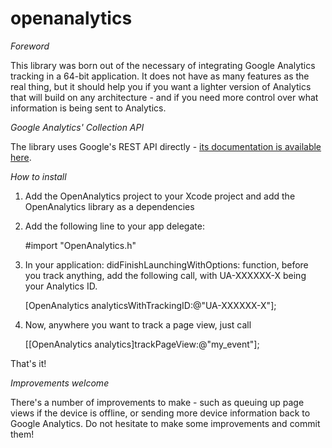 openanalytics
=============

*Foreword*

This library was born out of the necessary of integrating Google Analytics tracking in a 64-bit application. It does not have as many features as the real thing, but it should help you if you want a lighter version of Analytics that will build on any architecture - and if you need more control over what information is being sent to Analytics.

*Google Analytics' Collection API*

The library uses Google's REST API directly - [its documentation is available here](https://developers.google.com/analytics/devguides/collection/protocol/v1/devguide).

*How to install*

1. Add the OpenAnalytics project to your Xcode project and add the OpenAnalytics library as a dependencies

2. Add the following line to your app delegate:

    \#import "OpenAnalytics.h"

3. In your application: didFinishLaunchingWithOptions: function, before you track anything, add the following call, with UA-XXXXXX-X being your Analytics ID.

    [OpenAnalytics analyticsWithTrackingID:@"UA-XXXXXX-X"];

4. Now, anywhere you want to track a page view, just call
    
    [[OpenAnalytics analytics]trackPageView:@"my_event"];

That's it!

*Improvements welcome*

There's a number of improvements to make - such as queuing up page views if the device is offline, or sending more device information back to Google Analytics. Do not hesitate to make some improvements and commit them!
